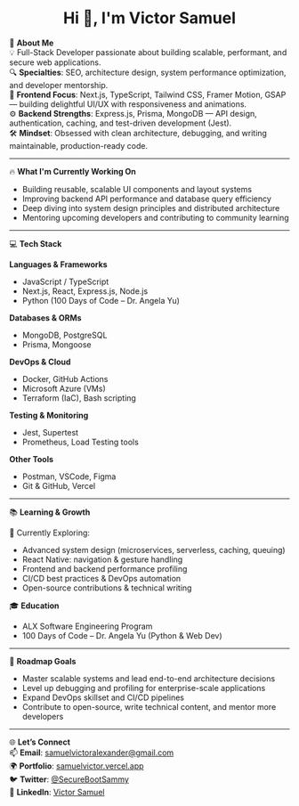 <h1 align="center">Hi 👋, I'm Victor Samuel</h1>

🌟 **About Me**  
💡 Full-Stack Developer passionate about building scalable, performant, and secure web applications.  
🔍 **Specialties**: SEO, architecture design, system performance optimization, and developer mentorship.  
🎨 **Frontend Focus**: Next.js, TypeScript, Tailwind CSS, Framer Motion, GSAP — building delightful UI/UX with responsiveness and animations.  
⚙️ **Backend Strengths**: Express.js, Prisma, MongoDB — API design, authentication, caching, and test-driven development (Jest).  
🛠️ **Mindset**: Obsessed with clean architecture, debugging, and writing maintainable, production-ready code.

---

🔥 **What I'm Currently Working On**  
- Building reusable, scalable UI components and layout systems  
- Improving backend API performance and database query efficiency  
- Deep diving into system design principles and distributed architecture  
- Mentoring upcoming developers and contributing to community learning  

---

💻 **Tech Stack**

**Languages & Frameworks**  
- JavaScript / TypeScript  
- Next.js, React, Express.js, Node.js  
- Python (100 Days of Code – Dr. Angela Yu)

**Databases & ORMs**  
- MongoDB, PostgreSQL  
- Prisma, Mongoose

**DevOps & Cloud**  
- Docker, GitHub Actions  
- Microsoft Azure (VMs)  
- Terraform (IaC), Bash scripting

**Testing & Monitoring**  
- Jest, Supertest  
- Prometheus, Load Testing tools

**Other Tools**  
- Postman, VSCode, Figma  
- Git & GitHub, Vercel  

---

📚 **Learning & Growth**

🌱 Currently Exploring:  
- Advanced system design (microservices, serverless, caching, queuing)  
- React Native: navigation & gesture handling  
- Frontend and backend performance profiling  
- CI/CD best practices & DevOps automation  
- Open-source contributions & technical writing  

🎓 **Education**  
- ALX Software Engineering Program  
- 100 Days of Code – Dr. Angela Yu (Python & Web Dev)

---

🚀 **Roadmap Goals**
- Master scalable systems and lead end-to-end architecture decisions  
- Level up debugging and profiling for enterprise-scale applications  
- Expand DevOps skillset and CI/CD pipelines  
- Contribute to open-source, write technical content, and mentor more developers  

---

🌐 **Let’s Connect**  
📫 **Email**: [samuelvictoralexander@gmail.com](mailto:samuelvictoralexander@gmail.com)  
🌍 **Portfolio**: [samuelvictor.vercel.app](https://samuelvictor.vercel.app)  
🐦 **Twitter**: [@SecureBootSammy](https://twitter.com/SecureBootSammy)  
💼 **LinkedIn**: [Victor Samuel](https://www.linkedin.com/in/ediong-seyene-samuel-42a092220/)

